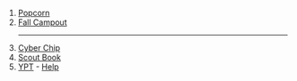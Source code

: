 1. [Popcorn](/popcorn/popcorn2018.md)
1. [Fall Campout](/events/2018_2019/fall_campout)<hr>
1. [Cyber Chip](https://www.scouting.org/training/youth-protection/cyber-chip/ "Internet Safter for Scouts")
1. [Scout Book](https://www.scoutbook.com "Recording and viewing award progretion")
1. [YPT](https://www.scouting.org/training/youth-protection/ "Youth Protection Training") - [Help](/ypt)
